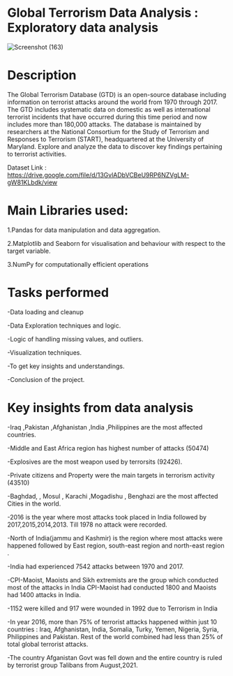 # Global Terrorism Data Analysis : Exploratory data analysis
![Screenshot (163)](https://github.com/keerthan-pu/Global-Terrorism-Data-Analysis-Exploratory-data-analysis---Capstone-project-/assets/114256472/1e637e81-7780-4f45-93ba-e648751c8b71)

# Description
The Global Terrorism Database (GTD) is an open-source database including information on terrorist attacks around the world from 1970 through 2017. The GTD includes systematic data on domestic as well as international terrorist incidents that have occurred during this time period and now includes more than 180,000 attacks. The database is maintained by researchers at the National Consortium for the Study of Terrorism and Responses to Terrorism (START), headquartered at the University of Maryland. Explore and analyze the data to discover key findings pertaining to terrorist activities.

Dataset Link : https://drive.google.com/file/d/13GvlADbVCBeU9RP6NZVgLM-gW81KLbdk/view

# Main Libraries used:
1.Pandas for data manipulation and data aggregation.

2.Matplotlib and Seaborn for visualisation and behaviour with respect to the target variable.

3.NumPy for computationally efficient operations

# Tasks performed 
-Data loading and cleanup

-Data Exploration techniques and logic.

-Logic of handling missing values, and outliers.

-Visualization techniques.

-To get key insights and understandings.

-Conclusion of the project.

# Key insights from data analysis

-Iraq ,Pakistan ,Afghanistan ,India ,Philippines are the most affected countries.

-Middle and East Africa region has highest number of attacks (50474)

-Explosives are the most weapon used by terrorsits (92426).

-Private citizens and Property were the main targets in terrorism activity (43510)

-Baghdad, , Mosul , Karachi ,Mogadishu , Benghazi are the most affected Cities in the world.

-2016 is the year where most attacks took placed in India followed by 2017,2015,2014,2013. Till 1978 no attack were recorded.

-North of India(jammu and Kashmir) is the region where most attacks were happened followed by East region, south-east region and north-east region .

-India had experienced 7542 attacks between 1970 and 2017.

-CPI-Maoist, Maoists and Sikh extremists are the group which conducted most of the attacks in India CPI-Maoist had conducted 1800 and Maoists had 1400 attacks in India.

-1152 were killed and 917 were wounded in 1992 due to Terrorism in India

-In year 2016, more than 75% of terrorist attacks happened within just 10 countries : Iraq, Afghanistan, India, Somalia, Turky, Yemen, Nigeria, Syria, Philippines and Pakistan. Rest of the world combined had less than 25% of total global terrorist attacks.

-The country Afganistan Govt was fell down and the entire country is ruled by terrorist group Talibans from August,2021.



